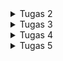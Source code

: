 <details>
<summary> 
Tugas 2
</summary>
<br>

# Tugas 2 PBP 2023
## A. Implementasi _Checklist_
### Membuat Proyek Django

1. Saya membuat sebuah folder khusus di komputer sebagai tempat proyek Django akan disimpan.

2. Di dalam folder tersebut, saya melakukan inisiasi awal untuk menyediakan repositori lokal yang kosong di dalam komputer dengan menjalankan perintah `git init`.

3. Setelah itu, saya melakukan konfigurasi awal _user_ dan _email_ dengan perintah,

    ```
    git config user.name <nama_user>
    git config user.email <nama_email>
    ```

4. Selanjutnya saya memeriksa terlebih dahulu bahwa konfigurasi yang dilakukan sudah terdaftar dengan perintah,

    ```
    git config --list --local
    ```

5. Apabila _user_ dan _email_ yang sudah dikonfigurasi sebelumnya muncul di keluaran perintah sebelumnya, saya dapat melanjutkan langkah berikutnya, yaitu membuat repositori baru di GitHub dengan nama repositori yang sama seperti repositori proyek lokal.

6. Berikutnya, di dalam repositori lokal proyek, saya menambahkan sebuah _file_ `README.md` dan menuliskan **Tugas 2 PBP 2023** sebagai judul.

7. Setelah itu, perlu dilakukan penghubungan antara repositori lokal di komputer dengan repositori di GitHub dengan cara menggunakan perintah,

    ```
    git branch -M main
    ```

    > Perintah di atas berguna untuk membuat cabang atau _branch_ utama baru yang bernama **main**

    Setelah itu, perlu dijalankan perintah,

    ```
    git remote add origin <URL_RepoGitHub>
    ```

    > Perintah di atas berguna untuk menghubungkan repositori di GitHub dengan repositori lokal.

8. Setelah kedua repositori terhubung, perlu dilakukan penyimpanan atas pembaruan yang sudah dilakukan di repositori lokal dengan perintah,

    ```
    git add .
    ```

    > Perintah di atas berguna untuk menandai semua file yang berubah di dalam repositori lokal yang nantinya akan dilakukan _commit_. 
    
    Setelah itu, dapat dijalankan,

    ```
    git status
    ```

    > Perintah di atas berguna untuk memeriksa status _file_ apa saja yang sudah dimodifikasi dan ditandai. 
    
    Setelah itu dapat dilakukan perintah,

    ```
    git commit -m <pesan_commit>
    ```

    Perintah di atas berguna untuk melakukan _commit_ atas perubahan yang terjadi di repositori lokal. Berikutnya dapat dilakukan,

    ```
    git push -u origin main
    ```

    > Perintah di atas berguna untuk menyimpan perubahan-perubahan yang terjadi di repositori lokal ke repositori GitHub, termasuk jika adanya penambahan _file_ baru.

9. Setelah penyimpanan berhasil, saya membuat _virtual environment_ dengan menjalankan perintah,

    ```
    python -m venv env
    ```

    > Perintah di atas berguna untuk membuat _virtual environment_. Hal ini berguna untuk mengisolasi _package_ serta _dependencies_ dari aplikasi sehingga tidak bertabrakan dengan versi lain yang ada pada komputer lokal.

10. Setelah itu, saya perlu mengaktifkan _virtual environment_ dengan menjalankan,

    ```
    env\Scripts\activate.bat
    ```

11. Berikutnya saya menambahkan `requirements.txt` di dalam direktori proyek dengan isi sebagai berikut,

        django
        gunicorn
        whitenoise
        psycopg2-binary
        requests
        urllib3

    Setelah itu, saya  melakukan perintah berikut,

    ```
    pip install -r requirements.txt
    ```

    > Perintah di atas berguna untuk memasang _dependencies_ di dalam direktori proyek

12. Selanjutnya, saya dapat membuat proyek Django baru dengan perintah,

    ```
    django-admin startproject <nama_proyek> .
    ```

### Membuat Aplikasi dengan Nama `main`

1. Pertama, saya memastikan bahwa direktori pengerjaan di direktori proyek dan _virtual environtment_ telah diaktifkan.

2. Selanjutnya saya membuat aplikasi **main** dengan menjalankan perintah,

    ```
    python manage.py startapp main
    ```

    > Setelah perintah di atas dijalankan, di dalam direktori proyek akan ada sebuah direktori baru bernama **main**, direktori inilah yang berisi struktur dasar dari aplikasi **main**.

3. Sebelum menjalankan _routing_ agar aplikasi dapat berjalan, saya melakukan beberapa implementasi dasar terhadap struktur awal aplikasi, seperti

    - Mendaftarkan aplikasi **main** ke dalam proyek dengan menambahkan '**main**' ke dalam daftar aplikasi yang ada di bagian `INSTALLED_APPS` pada `settings.py` seperti kode di bawah ini,

        ```
        INSTALLED_APPS = [
            ...,
            'main',
            ...
        ]
        ```
        
    - Membuat dan mengisi _file_ `main.html` untuk membuat struktur dan tampilan dasar pada halaman _web_.

    - Menambah isi dari `models.py` di dalam direktori aplikasi `main` untuk mendefinisikan model baru. Di dalam model inilah kita dapat mengelola data dari aplikasi.

    - Membuat migrasi model agar Django dapat melacak pembaruan yang terjadi di `models.py` dengan perintah,

        ```
        python manage.py makemigrations
        ```
        
        > Perintah di atas berguna untuk menciptakan berkas migrasi berupa perubahan model. 
        
        Setelah itu perlu menjalankan perintah,

        ```
        python manage.py migrate
        ```
        
        > Perintah di atas berguna untuk mengaplikasikan perubahan yang terjadi pada model ke basis data.

    - Mengintegrasikan komponen `views.py` yang dapat menangani bagaimana data yang dikelola model ditampilkan kepada pengguna dengan menambahkan kode awal sebagai berikut,

        ```
        from django.shortcuts import render
        ```
        
        > Kode di atas berguna untuk mengimpor fungsi `render` yang berfungsi untuk melakukan _render_ tampilan HTML dengan menggunakan data yang diberikan.
    
### Melakukan _Routing_ pada Proyek

Untuk mengatur _routing_ tingkat proyek, saya perlu membuka `urls.py` di dalam direktori proyek, lalu menambahkan kode,

    from django.urls import path, include

        urlpatterns = [
            ...
        path('main/', include('main.urls')),
            ...
        ]

> Perlu diperhatikan bahwa fungsi `include` di atas berguna untuk mengimpor rute URL dari aplikasi lain ke dalam `urls.py` proyek dan _path_ `'main/'` nantinya akan diarahkan ke rute yang didefinisiakn dalam `urls.py` aplikasi `main`.
    
### Membuat Model pada Aplikasi `main`
Berikut model yang saya tambahkan ke dalam `models.py`,

        from django.db import models
        class Item(models.Model):
            name = models.CharField(max_length=255)
            amount = models.IntegerField()
            date_added = models.DateField(auto_now_add=True)
            price = models.IntegerField()
            description = models.TextField()
            
Ada beberapa istilah penting yang perlu diperhatikan, seperti
- `Item` adalah nama model.
- `models.Model` merupakan kelas dasar yang digunakan untuk mendefinisikan model dalam Django.
- `name`, `amount`, `date_added`, `price`, dan `description` adalah atribut pada model dan setiap _field_ memiliki tipe data, seperti `Charfield`, `IntegerField`, `DateField`, dan `TextField`.

### Membuat Fungsi pada `views.py`

Berikut fungsi pada `views.py` untuk mengembalikan **nama aplikasi**, **nama**, dan **kelas** saya,

    from django.shortcuts import render
    
        def show_main(request):
            context = {
                'my_app': 'Bmo Store',
                'name': 'FBmo',
                'class': 'PBP C'
            }

            return render(request, "main.html", context)

Ada beberapa istilah penting yang perlu diperhatikan, seperti
- `def show_main(request)` adalah deklarasi fungsi `show_main` yang menerima parameter `request`. Fungsi ini mengatur permintaan HTTP dan mengembalikan tampilan yang sesuai.
- `context` adalah _dictionary_ data yang akan dikirimkan ke tampilan.
- `return render(request, "main.html", context)` berguna untuk melakukan render tampilan `main.html`.

### Membuat _Routing_ pada `urls.py` Aplikasi `main`

Setelah membuat fungsi pada `views.py`, saya perlu membuat _routing_ pada `urls.py` aplikasi main untuk memetakan fungsi yang telah dibuat dengan kode sebagai berikut,

    from django.urls import path
    from main.views import show_main

    app_name = 'main'

    urlpatterns = [
        path('', show_main, name='show_main'),
    ]

Ada beberapa istilah penting yang perlu diperhatikan, seperti
- Impor `path` dari `django.urls` untuk mendefinisikan pola URL.
- `app_name` merupakan variabel dari nama unik pada pola URL dalam aplikasi.
- Fungsi `show_main` dari `main.views` digunakan sebagai tampilan yang akan ditampilkan ketika URL terkait diakses.
    
### Melakukan _Deployment_ ke Adaptable

1. Saya _Login_ ke akun Adaptable menggunakan GitHub.
2. Saya memilih `New App` lalu `Connect an Existing Repository`.
3. Saya menghubungkan Adaptable dengan GitHub dengan memilih `All Repositories` pada proses instalasi.
4. Saya memilih repositori proyek dan memilih _branch_ untuk dijadikan _deployment branch_. 
5. Saya memilih `Python App Template` sebagai _template deployment_.
6. Saya memilih `PostgreSQL` sebagai tipe basis data yang akan digunakan.
7. Saya memilih versi Python yang sesuai dengan veris yang dimiliki.
8. Saya memasukkan perintah `python manage.py migrate && gunicorn <nama_proyek>.wsgi` pada bagian `Start Command`. 
9. Saya memasukkan nama aplikasi saya yang sekaligus akan menjadi nama _domain_ situs _web_ aplikasi.
10. Saya mencentang bagian `HTTP Listener on PORT` dan meng-klik `Deploy App` untuk memulai proses _deployment_.
11. Setelah proses _deployment_ selesai, saya mendapatkan tautan menuju aplikasi yang baru saja diluncurkan.

Tautan aplikasi: [Marpellus Cenep](https://marpellus-cenep.adaptable.app)
    

## B. Bagan _Request Client_
![django-request-flow](https://github.com/FBimo/marpellus-cenep/assets/119420957/9b1d3f76-0013-4b6f-a539-8974df6099a5)

- `urls.py`, sebagai tempat perkumpulan URL. Django akan mencari melewati _file_ ini untuk menemukan URL yang paling cocok sesuai dengan permintaan.
- `views.py`, sebagai jembatan penghubung dengan dua _file_ lainnya, yaitu `models.py` dan `template`. Setelah mendapat HttpRequest dari URL yang berkaitan, `views.py` dapat meminta data yang diperlukan melalui `models.py` dan dapat melakukan _render_ HTML menggunakan `template` agar dapat disajikan kepada pengguna.
- `models.py`, sebagai pengolah data dan penghubung antara _database_ dengan `views.py`. `models.py` dapat melakukan manipulasi struktur data aplikasi sesuai kebutuhan pengguna.
- `template`, struktur tampilan antarmuka pengguna yang akan membantu `views.py` dalam melakukan proses _render_ HTML.

## C. Alasan Penggunaan _Virtual Environment_
_Virtual Environment_ merupakan _tools_ untuk membuat lingkungan Python virtual yang terisolasi. Terisolasi di sini maksudnya versi-versi dependensi atau _packages_ yang ada di dalam lingkungan virtual tidak akan berpengaruh dengan versi dependensi yang ada di komputer lokal. Penggunaan virtual env cukup umum ketika ingin membuat proyek Django karena dengan adanya lingkungan isolasi, Python yang digunakan untuk menjalankan proyek Django tidak akan terganggu dengan pembaruan yang terjadi di komputer lokal (jika ada pembaruan) sehingga proyek dapat tetap berjalan walaupun adanya perubahan versi modul Python di komputer lokal. Sebuah proyek Django sebenarnya dapat tetap dijalankan jika tidak menggunakan virtual env, namun ada kemungkinan proyek akan mengalami gangguan karena adanya perubahan modul akibat perubahan versi modul di komputer lokal. Oleh karena itu, **virtual env sangat disarankan** apabila kita ingin membuat suatu proyek berbasis Django. 

## D. Penjelasan MVC, MVT, dan MVVM
### MVC
**Model View Controller** adalah salah satu pola arsitektur dalam pembuatan aplikasi dengan bagian-bagian seperti berikut,

- `Model`, betugas untuk menyiapkan, mengatur, memanipulasi, dan mengorganisasikan data yang ada di dalam _database_.

- `View`, bertugas untuk merepresentasikan informasi atau data yang telah dikelola oleh model agar dapat dilihat pengguna.

- `Controller`, bertugas untuk menghubungkan serta mengatur `model` dan `view` agar dapat saling terhubung.

Contoh _framework_ yang menggunakan MVC adalah Spring Boot.

### MVT
**Model View Template** merupakan pola arsitektur pengembangan aplikasi yang dapat dikatakan mirip dengan MVC, namun memiliki perbedaan di bagian `controller`. Pada MVT, `controller` diganti menjadi `template`. `Template` inilah yang akan menjadi representasi tampilan yang diperlihatkan kepada pengguna yang biasanya menggunakan HTML. 

- `Model`, bertugas untuk mengatur dan mengelola data dari aplikasi.

- `View`, bertugas untuk mengontrol bagaimana data yang dikelola oleh `model` akan ditampilkan kepada pengguna.

- `Template`, bertugas mengatur tampilan yang diperlihatkan kepada pengguna.

Contoh _framework_ yang menggunakan MVT adalah Django. 

### MVVM
**Model View ViewModel** merupakan gabungan dari MVC dan MVP.

- `Model`, terdiri dari data dasar yang digunakan untuk menjalankan aplikasi.

- `View`, sebagai antarmuka pengguna dan pola desain, mirip seperti yang digunakan oleh MVC.

- `ViewModel`, di satu sisi adalah abstraksi dari `View`, lalu sisi yang lain sebagai penyedia pembungkus model data yang akan ditautkan. `ViewModel` terdiri dari `Model` yang diubah menjadi `View` dan berisi perintah yang dapat digunakan oleh `View` untuk memengaruhi `Model`.

Contoh _framework_ yang menggunakan MVVM adalah WPF.

## E. Bonus
Berikut merupakan implementasi saya dalam melakukan _testing_ dasar lainnya,

    
    from django.test import TestCase, Client
    from main.models import Item

    #another test
    def setUp(self):
        Item.objects.create(name="sunspot", amount=1, price=5000, description='Gain atk power with unspent energy', atk_power=50)
        Item.objects.create(name="hawkeye", amount=1, price=5000, description='Gain 3 atk power if you play card here next turn', atk_power=45)
    
    def test_get_desc(self):
        sunspot = Item.objects.get(name="sunspot")
        hawkeye = Item.objects.get(name="hawkeye")
        self.assertEqual(sunspot.get_desc(), "Gain atk power with unspent energy")
        self.assertEqual(hawkeye.get_desc(), "Gain 3 atk power if you play card here next turn")
    

_Testing_ ini berguna untuk mengetahui bahwa program dapat membuat sebuah objek `Item` baru dan menjalankan suatu fungsi yang memanggil salah satu atributnya, dalam hal ini adalah atribut `description`. Di bawah ini merupakan hasil dari tesnya,

    
    (env) PS C:\Users\fzlbm\UI\Kuliah\Semester_3\PBP\github\marpellus-cenep> python manage.py test
    Found 3 test(s).
    Creating test database for alias 'default'...
    System check identified no issues (0 silenced).
    ...
    ----------------------------------------------------------------------
    Ran 3 tests in 0.056s

    OK
    Destroying test database for alias 'default'...
</details>

<details>
<summary> 
Tugas 3
</summary>
<br>

# Tugas 3 PBP 2023
## A. Implementasi _Checklist_
### Membuat _Form_ Input Data

1. Sebelum saya membuat sebuah _form_ untuk menginput data baru ke dalam aplikasi, saya perlu membuat kerangka views sebagai _template_ dari sebuah laman di situs agar dapat mengurangi menulis kode secara berulang.

2. Berikut merupakan kode `base.html` yang diletakkan pada folder `templates` di _root folder_,

    ```
    {% load static %}
    <!DOCTYPE html>
    <html lang="en">
        <head>
            <meta charset="UTF-8" />
            <meta
                name="viewport"
                content="width=device-width, initial-scale=1.0"
            />
            {% block meta %}
            {% endblock meta %}
        </head>

        <body>
            HEADER
            {% block content %}
            {% endblock content %}
            <br/><br/>
            FOOTER
        </body>
    </html>
    ```

3. Agar `base.html` terdeteksi sebagai _template_, saya perlu membuka `settings.py` pada subdirektori `marpellus_cenep` dan sedikit memodifikasi bagian `TEMPLATES` menjadi seperti ini,

    ```
    ...
    TEMPLATES = [
        {
            'BACKEND': 'django.template.backends.django.DjangoTemplates',
            'DIRS': [BASE_DIR / 'templates'],
            'APP_DIRS': True,
            ...
        }
    ]
    ...
    ```

4. Setelah itu, saya perlu mengunjungi subdirektori `templates` yang ada di di direktori `main` untuk mengubah sedikit `main.html`,

    ```
    {% extends 'base.html' %}

    {% block content %}
        <h1><b>{{my_app}}</b></h1>

        <h5>Name: </h5>
        <p>{{ name }}<p>
        <h5>Class: </h5>
        <p>{{ class }}<p>

        ...
    {% endblock content %}
    ```

    > dengan adanya `{% extends 'base.html' %}`, `main.html` sekarang sudah menggunakan `base.html` sebagai _template_.

5. Selanjutnya saya dapat langsung membuat `forms.py` pada direktori `main` sebagai struktur _form_ yang dapat menerima data produk baru dengan kode,

    ```
    from django.forms import ModelForm
    from main.models import Card

    class ProductForm(ModelForm):
        class Meta:
            model = Card
            fields = ["name", "amount", "price", "power", "energy_cost", "description"]
    ```

    Ada beberapa istilah penting yang perlu diperhatikan, seperti
    - `model = Card` berfungsi untuk menunjukkan model yang digunakan di _form_.
    - `fields = ["name", "amount", "price", "power", "energy_cost", "description"]` merupakan atribut-atribut yang dimiliki oleh model `Card`. 

### Modifikasi _Views_ dan _Routing_ URL untuk Melihat Objek Model yang Sudah Ditambahkan

1. Pada _file_ `views.py` di folder `main`, perlu ditambahkan kode berikut,

    ```
    from django.http import HttpResponseRedirect
    from main.forms import ProductForm
    from main.models import Card
    from django.urls import reverse
    ```

2. Setelah itu saya membuat fungsi baru dengan nama `create_product` yang menerima parameter `request` untuk menghasilkan formulir yang dapat menambahkan data produk secara otomatis ketika data sudah di-_submit_ melalui _form_.

    ```
    def create_product(request):
        form = ProductForm(request.POST or None)

        if form.is_valid() and request.method == "POST":
            form.save()
            return HttpResponseRedirect(reverse('main:show_main'))

        context = {'form': form}
        return render(request, "create_product.html", context)
    ```

    Ada beberapa istilah penting yang perlu diperhatikan, seperti
    - `form = ProductForm(request.POST or None)` berguna untuk membuat `ProductForm` baru dengan memasukkan QueryDict berdasarkan input _user_ pada `request.POST`.
    - `form.is_valid()` berguna untuk memvalidasi isi input dari _form_.
    - `form.save` berguna untuk membuat dan menyimpan data dari _form_.
    - `return HttpResponseRedirect(reverse('main:show_main'))` berguna untuk melakukan _redirect_ setelah data berhasil disimpan.

3. Selanjutnya saya memodifikasi fungsi `show_main` menjadi,

    ```
    def show_main(request):
        cards = Card.objects.all()

        ...

        context = {
            'my_app': 'Marpellus Cenep',
            'name': 'FBmo',
            'class': 'PBP C',
            'cards': cards,
            'total_cards': total_cards
        }

        return render(request, "main.html", context)
    ```

    > `Card.objects.all()` berfungsi untuk mengambil seluruh _object_ `Card` yang tersimpan di basis data.

4. Saya juga mengimpor fungsi `create_product` ke `urls.py` di folder `main`.

    ```
    from main.views import show_main, create_product
    ```

5. Setelah itu saya melakukan _routing_ fungsi sebelumnya ke dalam `urlspatterns` pada `urls.py` di `main` agar dapat mengakses fungsi yang sudah diimpor sebelumnya.

    ```
    urlpatterns = [
    ...
    path('create-product', create_product, name='create_product'),
    ...
    ]
    
    ```

6. Selanjutnya saya membuat `create_product.html` pada direktori `main/template` dengan kode,

    ```
    {% extends 'base.html' %} 

    {% block content %}
    <h1>Add New Card</h1>

    <form method="POST">
        {% csrf_token %}
        <table>
            {{ form.as_table }}
            <tr>
                <td></td>
                <td>
                    <input type="submit" value="Add Card"/>
                </td>
            </tr>
        </table>
    </form>

    {% endblock %}
    ```

    Ada beberapa istilah penting yang perlu diperhatikan, seperti
    - `<form method="POST">` berguna untuk menandakan `block` untuk _form_ dengan metode POST.
    - `{% csrf_token %}` merupakan token sistem keamanan dari Django.
    - `{{ form.as_table }}` berguna untuk menampilkan _fields form_ yang sudah dibuat pada `forms.py` sebagai tabel.
    - `<input type="submit" value="Add` berguna sebagai tombol _submit_ untuk mengirim _request_ ke _view_ `create_product(request)`. 

7. Setelah itu saya memodifikasi kembali `main.html` untuk menambahkan kode berikut di dalam `{% block content %}` untuk menampilkan data produk dalam bentuk tabel.

    ```
    <table>
        <tr>
            <th>Name</th>
            <th>Amount</th>
            <th>Price</th>
            <th>Power</th>
            <th>Energy Cost</th>
            <th>Description</th>
            <th>Date Added</th>
        </tr>

        {% comment %} Berikut cara memperlihatkan data produk di bawah baris ini {% endcomment %}

        {% for card in cards %}
            <tr>
                <td>{{ card.name }}</td>
                <td>{{ card.amount }}</td>
                <td>{{ card.price }}</td>
                <td>{{ card.power }}</td>
                <td>{{ card.energy_cost }}</td>
                <td>{{ card.description }}</td>
                <td>{{ card.date_added }}</td>
            </tr>
        {% endfor %}
    </table>

    <br />

    <a href="{% url 'main:create_product' %}">
        <button>
            Add New Card
        </button>
    </a>
    ```

8. Setelah sudah melihat objek yang ditambahkan melalui **HTML**, saya mencoba agar dapat melihat juga dalam bentuk **XML** dan **JSON** baik dalam menggunakan ID objek maupun tidak dengan menambahkan impor berikut pada `views.py`,

    ```
    from django.http import HttpResponse
    from django.core import serializers
    ```

9. Ketika ingin mengambil data dalam bentuk **XML** dan **JSON**, saya membuat fungsi yang menerima parameter _request_ dan membuat variabel dalam fungsi tersebut yang menyimpan hasil _query_ dari seluruh data yang ada pada `Card`.

    #### XML
    ```
    def show_xml(request):
        data = Card.objects.all()
        return HttpResponse(serializers.serialize("xml", data), content_type="application/xml")
    ``` 

    #### JSON

    ```
    def show_json(request):
        data = Card.objects.all()
        return HttpResponse(serializers.serialize("json", data), content_type="application/json")
    ```    
    > `serializers` digunakan untuk menerjemahkan objek model menjadi format tertentu.

    Setelah itu saya mengimpor fungsi yang baru saja dibuat dengan kode berikut pada `urls.py` di folder `main`,

        from main.views import show_main, create_product, show_xml, show_json


    dan menambahkan _path_ URL ke dalam `urlpatterns` untuk mengakses fungsi yangs udah diimpor tadi,

        urlpatterns = [
            ...
            path('xml/', show_xml, name='show_xml'), 
            path('json/', show_json, name='show_json'),
            ...
        ]

10. Selanjutnya saya ingin mengambil data dalam bentuk **XML** dan **JSON** dengan ID objek dengan membuat fungsi yang menerima parameter _request_ dan id dengan nama `show_xml_by_id` dan `show_json_by_id`.

    #### XML
    ```
    def show_xml_by_id(request, id):
        data = Card.objects.filter(pk=id)
        return HttpResponse(serializers.serialize("xml", data), content_type="application/xml")
    ```

    #### JSON
    ```
    def show_json_by_id(request, id):
        data = Card.objects.filter(pk=id)
        return HttpResponse(serializers.serialize("json", data), content_type="application/json")
    ```
            
    Setelah itu saya mengimpor fungsi yang baru saja dibuat dengan kode berikut pada `urls.py` di folder `main`,

        from main.views import show_main, create_product, show_xml, show_json, show_xml_by_id, show_json_by_id        

    dan menambahkan _path_ URL ke dalam `urlpatterns` untuk mengakses fungsi yang udah diimpor tadi,

        urlpatterns = [
            ...
            path('xml/<int:id>/', show_xml_by_id, name='show_xml_by_id'),
            path('json/<int:id>/', show_json_by_id, name='show_json_by_id'),
            ...
        ]

## B. Perbedaan antara _form_ POST dan GET dalam Django
### Penggunaan
POST digunakan untuk menginput data melalui _form_ dan mengirim data-data tersebut, biasanya sifat data yang dikirimkan oleh POST bersifat rahasia dan dapat memengaruhi _state_ pada suatu sistem, seperti pengubahan atau modifikasi _database_. Sementara itu, GET digunakan untuk input _request_ data yang bersifat umum dan tidak memiliki efek terhadap _state_ pada suatu sistem, seperti _form_ pencarian suatu situs. 

### Pengiriman Data
POST mengirimkan data atau nilai langsung ke _action_ untuk ditampung, tanpa menampilkan pada URL. Sementara GET menampilkan data atau nilai pada URL, kemudian akan ditampung oleh _action_.

### Pengambilan Variabel
`request.POST.get` dapat digunakan untuk mengambil variabel _form_ POST dan `request.GET.get` untuk _form_ GET.

## C. Perbedaan XML, JSON, dan HTML dalam Pengiriman Data

### XML
Extensible Markup Language (XML) merupakan salah satu representasi data yang digunakan untuk pertukaran data aplikasi. XML menggunakan pola pohon, mirip seperti HTML dalam merepresentasikan data. Dalam pengunaannya, XML memiliki struktur yang lebih kompleks untuk ditulis dan dibaca sehingga menghasilkan _file_ yang memakan banyak ruang.

### JSON
Sama seperti XML, JavaScript Object Notation (JSON) juga merupakan representasi data dalam pertukaran data, tetapi JSON menggunakan struktur peta dengan pasangan kunci-nilai dalam penyusunannya. Dalam penggunaannya, JSON memiliki ukuran _file_ yang cenderung kecil sehingga transmisi datanya lebih cepat dibandingkan dengan XML.

### HTML
Jika sebelumnya XML dan JSON digunakan untuk menyimpan serta melakukan transmisi data, HyperText Markup Language (HTML) pada dasarnya digunakan untuk merepresentasikan bagaimana data tersebut ditampilkan pada suatu situs. HTML pada umumnya menjadi sebuah pondasi dari suatu laman di situs _web_ dan hampir tidak ada alternatif yang lebih praktikal lagi.

## D. Alasan JSON Sering Digunakan dalam Pertukaran Data
JSON memiliki format yang cukup sederhana dalam penulisan jika dibandingkan dengan XML. Hal itu membuat _file_ JSON dapat diproses lebih cepat sehingga waktu yang dibutuhkan untuk melakkukan transmisi data lebih sedikit. Selain itu, mayoritas bahasa pemrograman memiliki _library_ atau _built-in_ untuk melakukan _parsing string_ JSON menjadi objek atau kelas di bahasa pemrograman tersebut. Hal tersebut yang membuat JSON dapat dengan mudah diintegrasikan dengan banyak bahasa pemrograman.

## E. Hasil Akses URL untuk Melihat Objek Menggunakan Postman

### HTML
![SS_html](https://github.com/FBimo/marpellus-cenep/assets/119420957/dcd2894f-b3bd-451f-a4ed-40924c5ebdd9)
### XML
![SS_xml](https://github.com/FBimo/marpellus-cenep/assets/119420957/c6adb15b-c9f2-40ec-8cd3-93095521b906)
### JSON
![SS_json](https://github.com/FBimo/marpellus-cenep/assets/119420957/3d8bc82d-76e8-441c-832b-ecc5f8b5995c)
### XML by ID
![SS_xml_by_id](https://github.com/FBimo/marpellus-cenep/assets/119420957/939088de-0c10-4dab-a16a-5447e001402c)
### JSON by ID
![SS_json_by_id](https://github.com/FBimo/marpellus-cenep/assets/119420957/8a12e102-b059-47d7-b8c4-7835973842c9)

## F. Bonus
Berikut merupakan tangkapan layar aplikasi yang terdapat petunjuk mengenai berapa banyak `Card` yang sudah ditambahkan ke dalam aplikasi.

```
def show_main(request):
    cards = Card.objects.all()

    total_cards = 0
    for card in cards:
        total_cards += 1

    context = {
        'my_app': 'Marpellus Cenep',
        'name': 'FBmo',
        'class': 'PBP C',
        'cards': cards,
        'total_cards': total_cards
    }

    return render(request, "main.html", context)
```

![bonus](https://github.com/FBimo/marpellus-cenep/assets/119420957/dcdf14d2-0ecf-472e-a10d-7cfeaa52f20b)
</details>

<details>
<summary> 
Tugas 4
</summary>
<br>

# Tugas 4 PBP 2023
## A. Implementasi _Checklist_
### Mengimplementasikan Fungsi Registrasi

1. Saya membuat fungsi dengan nama `register` yang menerima parameter `request` di `views.py` pada subdirektori `main`.

2. Setelah itu, saya perlu mengimpor beberapa hal sebagai berikut,

    ```
    ...
    from django.shortcuts import redirect
    from django.contrib.auth.forms import UserCreationForm
    from django.contrib import messages
    ...
    ```
    > `UserCreationForm` adalah impor formulir bawaan yang memudahkan pembuatan formulir pendaftaran pengguna dalam suatu aplikasi _web_.

3. Selanjutnya, saya menambahkan isi dari fungsi `register` dengan kode berikut,

    ```
    def register(request):
    form = UserCreationForm()

    if request.method == "POST":
        form = UserCreationForm(request.POST)
        if form.is_valid():
            form.save()
            messages.success(request, 'Your account has been successfully created!')
            return redirect('main:login')
    context = {'form':form}
    return render(request, 'register.html', context)
    ```

    Ada beberapa istilah yang harus diperhatikan,
    - `form = UserCreationForm(request.POST) ` digunakan untuk membuat `UserCreationForm`
    - `form.is_valid()` digunakan untuk memvalidasi isi input dari _form_ tersebut.
    - `form.save()` digunakan untuk membuat dan menyimpan data dari _form_ tersebut.
    - `messages.success(request, 'Your account has been successfully created!)` berguna untuk menampilkan pesan kepada pengguna. 
    - `return redirect('main:show_main')` digunakan untuk melakukan _redirect_ setelah data _form_ berhasil disimpan.

4. Setelah itu, saya membuat `register.html` pada folder `main/templates` dengan kode,

    ```
    {% extends 'base.html' %}

    {% block meta %}
        <title>Register</title>
    {% endblock meta %}

    {% block content %}  

    <div class = "login">
        
        <h1>Register</h1>  

            <form method="POST" >  
                {% csrf_token %}  
                <table>  
                    {{ form.as_table }}  
                    <tr>  
                        <td></td>
                        <td><input type="submit" name="submit" value="Daftar"/></td>  
                    </tr>  
                </table>  
            </form>

        {% if messages %}  
            <ul>   
                {% for message in messages %}  
                    <li>{{ message }}</li>  
                    {% endfor %}  
            </ul>   
        {% endif %}

    </div>  

    {% endblock content %}
    ```

5. Selanjutnya saya memperbarui `urls.py` pada `main` dengan menambahkan impor fungsi,

    ```
    ...
    from main.views import register
    ...
    ```

    dan menambahkan `urlpatterns` untuk mengakses fungsi yang sudah diimpor tadi.

        ```
        urlpatterns = [
            ...
            path('register/', register, name='register'), 
            ...
        ]
        
        ```

### Mengimplementasikan Fungsi _Login_
1. Saya membuat fungsi dengan nama `login_user` yang menerima parameter `request` di `views.py` pada subdirektori `main`.

2. Setelah itu saya perlu mengimpor `authenticate` dan `login` pada bagian paling atas.

    ```
    ...
    from django.contrib.auth import authenticate, login
    ...
    ```
    > Pengimporan di atas berguna untuk melakukan autentikasi dan login jika autentikasi berhasil. 

3. Selanjutnya, saya menambahkan isi dari fungsi `login` dengan kode berikut,

    ```
    def login_user(request):
        if request.method == 'POST':
            username = request.POST.get('username')
            password = request.POST.get('password')
            user = authenticate(request, username=username, password=password)
            if user is not None:
                login(request, user)
                return redirect('main:show_main')
            else:
                messages.info(request, 'Sorry, incorrect username or password. Please try again.')
        context = {}
        return render(request, 'login.html', context)
    ```
    
    > `authenticate(request, username=username, password=password` berguna untuk melakukan autentikasi pengguna berdasarkan _username_ dan _password_ ketika _login_.

4. Setelah itu, saya membuat `login.html` pada folder `main/templates` dengan kode,

    ```
    {% extends 'base.html' %}

    {% block meta %}
        <title>Login</title>
    {% endblock meta %}

    {% block content %}

    <div class = "login">

        <h1>Login</h1>

        <form method="POST" action="">
            {% csrf_token %}
            <table>
                <tr>
                    <td>Username: </td>
                    <td><input type="text" name="username" placeholder="Username" class="form-control"></td>
                </tr>
                        
                <tr>
                    <td>Password: </td>
                    <td><input type="password" name="password" placeholder="Password" class="form-control"></td>
                </tr>

                <tr>
                    <td></td>
                    <td><input class="btn login_btn" type="submit" value="Login"></td>
                </tr>
            </table>
        </form>

        {% if messages %}
            <ul>
                {% for message in messages %}
                    <li>{{ message }}</li>
                {% endfor %}
            </ul>
        {% endif %}     
            
        Don't have an account yet? <a href="{% url 'main:register' %}">Register Now</a>

    </div>

    {% endblock content %}
    ```

5. Selanjutnya saya memperbarui `urls.py` pada `main` dengan menambahkan impor fungsi,

    ```
    from main.views import login_user
    ```

    dan menambahkan `urlpatterns` untuk mengakses fungsi yang sudah diimpor tadi.

        ```
        urlpatterns = [
            ...
            path('login/', login_user, name='login'),
            ...
        ]
        ```

### Mengimplementasikan Fungsi _Logout_
1. Saya membuat fungsi dengan nama `logout_user` yang menerima parameter `request` di `views.py` pada subdirektori `main`.

2. Setelah itu saya perlu mengimpor `logout`.

    ```
    ...
    from django.contrib.auth import logout
    ...
    ```

3. Selanjutnya, saya menambahkan isi dari fungsi `login` dengan kode berikut,

    ```
    def logout_user(request):
        logout(request)
        return redirect('main:login')
    ```

    Ada beberapa istilah yang harus diperhatikan,
    - `logout(request)` digunakan menghapus sesi pengguna yang saat ini masuk.
    - `return redirect('main:login')` berguna untuk mengarahkan pengguna ke halaman _login_ dalam aplikasi Django.

4. Setelah itu, saya menambahkan kode berikut ke dalam `main.html` setelah _hyperlink tag_ untuk _Add New Product_

    ```
    ...
    <a href="{% url 'main:logout' %}">
        <button>
            Logout
        </button>
    </a>
    ...
    ```

5. Selanjutnya saya memperbarui `urls.py` pada subdirektori `main` dengan menambahkan impor fungsi,

    ```
    ...
    from main.views import logout_user
    ...
    ```

    dan menambahkan `urlpatterns` untuk mengakses fungsi yang sudah diimpor tadi.

        ```
        urlpatterns = [
            ...
            path('logout/', logout_user, name='logout'),
            ...
        ]
        
        ```

### Membuat Dua Akun dengan Setiap Akun Memiliki Tiga _Dummy Data_

Berikut merupakan bukti pembuatan dua akun dan masing-masing akun telah memiliki tiga _dummy data_,
#### Akun Pertama
![ss-main-privAcc1](https://github.com/FBimo/marpellus-cenep/assets/119420957/3f531768-5c77-4f35-b53d-3d1bd8f41817)
#### Akun Kedua
![ss-main-privAcc2](https://github.com/FBimo/marpellus-cenep/assets/119420957/9a641100-f25b-4df6-b4f0-8e2a76bbd3f2)

### Menghubungkan Model `Item` dengan `User`
> Perlu diketahui bahwa _term_ `Item` pada aplikasi saya adalah `Card`

1. Saya perlu mengimpor `user` dengan kode berikut di `models.py` pada subdirektori `main`.

    ```
    ...
    from django.contrib.auth.models import User
    ...
    ```

2. Setelah itu saya menambahkan kode berikut pada model `Card`.

    ```
    class Card(models.Model):
        user = models.ForeignKey(User, on_delete=models.CASCADE)
        ...
    ```
    > Kode di atas berguna untuk menghubungkan satu produk dengan satu _user_ melalui sebuah _relationship_ yang memastikan bahwa sebuah `Card` terasosiasikan dengan seorang _user_

3. Pada `views.py` di direktori `main`, saya mengubah fungsi `create_product` menjadi,

    ```
    def create_product(request):
        form = ProductForm(request.POST or None)

        if form.is_valid() and request.method == "POST":
            product = form.save(commit=False)
            product.user = request.user
            product.save()
            return HttpResponseRedirect(reverse('main:show_main'))
        ...
    ```
    > Parameter `commit=False` yang berguna untuk mencegah Django agar tidak langsung menyimpan objek yang telah dibuat dari _form_ langsung ke _database_. Hal tersebut membuat kita dapat memodifikasi objek tersebut sebelum dilakukan penyimpanan ke dalam _database_.

4. Selanjutnya saya mengubah fungsi `show_main` menjadi sebagai berikut.

    ```
    def show_main(request):
        cards = Card.objects.filter(user=request.user)

        ...

        context = {
            ...
            'name': request.user.username,
            ...
        }

        ...
    ```
    Ada beberapa hal yang harus diperhatikan,
    - `cards = Card.objects.filter(user=request.user)` berguna untuk menampilkan objek `Card` yang terasosiasikan dengan pengguna yang sedang _login_.
    - `'name': request.user.username` berguna untuk menampilkan _username_ pengguna yang _login_ pada halaman utama.

5. Setelah itu, saya menyimpan semua perubahan dan melakukan migrasi model dengan `python manage.py makemigrations`. Namun, akan terjadi error ketika membuat migrasi, oleh karena itu saya perlu,

    - Mengetik angka `1` untuk menetapkan _default value_ pada _field user_.
    - Mengetik angka `1` lagi untuk menetapkan _user_ dengan ID 1 sesuai dengan yang sudah dibuat pada model.

6. Selanjutnya saya dapat melakukan `python manage.py migrate` untuk mengaplikasikan migrasi yang dilakukan. 

### Menampilkan Rincian Informasi ketika Pengguna _logged in_ dan Menerapkan _Cookies_ Seperti `last_login` pada Halaman Utama Aplikasi

1. Sebelum melakukan implementasi _cookies_, saya perlu mengimpor beberapa hal berikut di `views.py` pada subdirektori `main`

    ```
    import datetime
    from django.http import HttpResponseRedirect
    from django.urls import reverse
    ```

2. Setelah itu saya sedikit memodifikasi bagian `if user is not None` pada fungsi `login_user` dengan kode berikut.

    ```
    ...
    if user is not None:
        login(request, user)
        response = HttpResponseRedirect(reverse("main:show_main")) 
        response.set_cookie('last_login', str(datetime.datetime.now()))
        return response
    ...
    ```
    Ada beberapa istilah yang harus diperhatikan,
    - `login(request, user)` berguna untuk melakukan _login_.
    - `response = HttpResponseRedirect(reverse("main:show_main"))` berguna untuk membuat _response_.
    - `response.set_cookie('last_login', str(datetime.datetime.now()))` berguna untuk membuat _cookie_ `last_login` dan menambahkannya ke dalam _response_.

3. Selanjutnya saya menambahkan `'last_login': request.COOKIES['last_login']` pada fungsi `show_main` ke dalam variabel `context`.

    ```
    context = {
        'my_app': 'Marpellus Cenep',
        'name': request.user.username,
        'class': 'PBP C',
        'cards': cards,
        'total_cards': total_cards,
        'last_login': request.COOKIES['last_login']
    }
    ```

    > `'last_login': request.COOKIES['last_login']` berguna untuk menambahkan informasi _cookie_ `last_login` pada _response_ yang akan ditampilkan di halaman _web_.

4. Setelah itu saya mengubah fungsi `logput_user` dengan kode berikut.

    ```
    def logout_user(request):
        logout(request)
        response = HttpResponseRedirect(reverse('main:login'))
        response.delete_cookie('last_login')
        return response
    ```
    
    > `response.delete_cookie('last_login')` berguna untuk menghapus _cookie_ `last_login` saat pengguna _logout_.

5. Selanjutnya saya dapat menambahkan kode berikut pada `main.html`.

    ```
    ...
    <h5>Sesi terakhir login: {{ last_login }}</h5>
    ...
    ```

6. Setelah itu, saya dapat melakukan `python manage.py runserver` dan melakukan _login_ untuk melihat data _cookie_ yang tersimpan dengan fitur _inspect element_.
   
   ![ss-main-cookies](https://github.com/FBimo/marpellus-cenep/assets/119420957/b51f006a-cc92-4ef5-8b5e-7fc5104bc46d)

## B. Django `UserCreationForm`
`UserCreationForm` merupakan suatu modul bawaan Django yang menyajikan sarana bagi penggunanya untuk melakukan sistem autentikasi. Sesuai dengan namanya, `UserCreationForm` dapat membuat _user_ baru yang dapat mengakses aplikasi _web_. `UserCreationForm` biasanya terdiri dari tiga _field_, yaitu `username`, `password1`, dan `password2`. _Field_ tersebut biasanya digunakan untuk melakukan konfirmasi _password_.

### Kelebihan `UserCreationForm`
Kelebihan dari `UserCreationForm` adalah memiliki sistem validasi. Penerapan validasi ini bermacam-macam, salah satunya ketika ada pengguna yang ternyata tidak mengisi semua kolom yang seharusnya diisi ketika melakukan pengisian _form_, sistem ini akan memberi peringatan kepada pengguna untuk melakukan pemeriksaan ulang terhadap isiannya. Sistem validasi ini juga dapat digunakan untuk berbagai macam entri dengan tipe data berbeda-beda sehingga dapat memberikan keleluasaan bagi admin untuk memverifikasi berbagai kolom yang memiliki tipe data yang khusus. Kelebihan `UserCreationForm` lainnya adalah memberikan kemudahan ketika kita ingin meletakkan data-data yang ada di _form_ ke tabel-tabel _database_ karena kita dapat menggunakan variabel data yang sama dari _form_ jika ingin dikirimkan ke _database_. 

### Kekurangan `UserCreationForm`
Kekurangan dari `UserCreationForm` adalah restriksi peraturan yang dimiliki oleh Django itu sendiri. Django mengharuskan kita untuk mengimpor modul secara keseluruhan dalam satu waktu karena _form_ yang kita buat itu merupakan _file_ .py yang terpisah. Dengan adanya restriksi dari Django, kita juga tidak bisa secara bebas memodifikasi bentuk dari _form_ yang diinginkan. 

## C. Perbedaan Autentikasi dan Otorisasi

### Autentikasi
Proses identifikasi awal ketika ingin melakukan akses ke sebuah sistem. Biasanya hal ini dapat kita sebut sebagai _login_ ke suatu sistem tertentu. Proses _login_ memeriksa apakah orang yang ingin mengakses sistem tersebut benar-benar adalah orang yang tepat. Misalnya jika ingin melakukan _login_ ketika ingin mengirim _email_ di perangkat yang belum memiliki akun orang yang ingin mengirim tersebut. Sistem akan memberikan suatu langkah-langkah untuk memverifikasi orang tersebut yang ingin mengakses akun miliknya sendiri, seperti memasukkan nama pengguna dan kata sandi. Hal ini mencegah sistem agar tetap aman dari ancaman intrusi oleh entitas asing.

### Otorisasi
Proses lanjutan dari autentikasi yang menitikberatkan terhadap otorisasi yang dimiliki oleh akun tersebut. Sistem akan melakukan filtrasi lagi terhadap kuasa yang dapat dipegang oleh akun-akun yang sudah berhasil _login_. Kuasa dalam konteks ini adalah kemampuan kebebasan baik dalam mengakses maupun memanipulasi data-data yang ada di dalam sistem tersebut. Contohnya adalah perbedaan akun admin dan _user_. Admin dapat dengan bebas dalam mengakses dan memanipulasi data-data yang ada di suatu sistem tersebut sementara _user_ biasanya hanya bisa mengakses data-data yang berhubungan dengan data personalnya.

> Kedua hal tersebut merupakan aspek yang cukup krusial untuk tetap menjaga sebuah integritas keamanan dari suatu aplikasi karena jika kedua aspek tersebut dihilangkan, aplikasi atau suatu sistem akan mudah dilakukan intrusi oleh oknum-oknum yang tidak bertanggung jawab. 

## D. Penjelasan _Cookies_ dalam Konteks Aplikasi _Web_
_Cookies_ merupakan suatu istilah untuk kumpulan informasi yang berisi rekam jejak pengguna ketika mengunjungi situs _web_ tertentu. _Cookies_ berguna untuk menyimpan beberapa data, seperti menyimpan pengaturan situs _web_, menyimpan data _login_ pengguna, menampilkan iklan, dan menyediakan konten yang lebih personal kepada pengguna. Dalam penggunaan _cookies_, khususnya di Django, data dari sesi tidak disimpan langsung di _browser_. Data tersebut disimpan pada server terlebih dahulu di server. Django akan membuat _string_ unik sepanjang 32 karakter (_session key_) dan mengaitkannya dengan data sesi. Server kemudian mengirim _cookie_ bernama `sessionid` yang berisi _session key_ sebagai _value_ ke browser. Pada _request_ selanjutnya, _browser_ mengirimkan _cookie_ `sessionid` ke server dan Django kemudian akan menggunakan _cookie_ ini untuk mengambil data sesi dan membuatnya dapat diakses. 

## E. Keamanan Penggunaan _Cookies_
Dalam kondisi _default_, _cookies_ tidak bisa melakukan transfer _malware_ karena data yang dibawa _cookies_ tidak berubah ketika berpindah dari komputer ke suatu situs _web_ dan sebaliknya. Perpindahan data _cookies_ ini sama sekali tidak berpengaruh kepada komputer lokal. Namun, pengguna disarankan untuk menghindari situs-situs yang mencurigakan dan membaca secara keseluruhan tentang data-data apa saja yang disimpan di dalam _cookies_ agar data di _cookies_ tidak dimanfaatkan oleh oknum-oknum tidak bertanggung jawab.

## F. Bonus
1. Berikut merupakan cuplikan kode dari `views.py`

    ```
    def increase_card(request, id):
        card = Card.objects.filter(user=request.user, pk=id).first()
        if card.amount > 0:
            card.amount += 1
        card.save()

        return HttpResponseRedirect(reverse('main:show_main'))


    def decrease_card(request, id):
        card = Card.objects.filter(user=request.user, pk=id).first()
        if card.amount > 0:
            card.amount -= 1
        card.save()

        return HttpResponseRedirect(reverse('main:show_main'))


    def remove_card(request, id):
        card = Card.objects.filter(user=request.user, pk=id).first()
        if card.amount > 0:
            card.delete()
        
        return HttpResponseRedirect(reverse('main:show_main'))
    ```

2. Berikut merupakan cuplikan dari kode `urls.py`

    ```
    ...
    from main.views import increase_card, decrease_card, remove_card

    ...

    urlpatterns = [
        ...
        path('increase-card/<int:id>', increase_card, name='increase_card'),
        path('decrease-card/<int:id>', decrease_card, name='decrease_card'),
        path('remove-card/<int:id>', remove_card, name='remove_card'),
    ]
    ```

3. Berikut merupakan cuplikan kode `main.html`

    ```
    {% for card in cards %}
        <tr>
            <td>{{ card.name }}</td>
            <td>
                <a href="{% url 'main:increase_card' card.id %}">
                    <button >
                        +
                    </button>
                </a>
                
                {{ card.amount }}

                <a href="{% url 'main:decrease_card' card.id %}">
                    <button >
                        -
                    </button>
                </a>
            </td>
            ...
            <td>
                <a href="{% url 'main:remove_card' card.id %}">
                    <button>
                        remove card
                    </button>
                </a>
            </td>
    ```

4. Berikut merupakan cuplikan proses implementasi

   #### Proses _Increament_
   
   ![bonus-inc-1](https://github.com/FBimo/marpellus-cenep/assets/119420957/1fa314cf-bc59-4817-a6a7-9e1ef6385f08)
   ![bonus-inc-2](https://github.com/FBimo/marpellus-cenep/assets/119420957/fbb84ad0-f04e-4bfc-a613-0496fb3af313)

   #### Proses _Decreament_

   ![bonus-dec-1](https://github.com/FBimo/marpellus-cenep/assets/119420957/921b3806-5665-4b22-9ae2-38c229c84c51)
   ![bonus-dec-2](https://github.com/FBimo/marpellus-cenep/assets/119420957/1bb8f701-88c4-41f6-9a71-a0fd1bb5e250)

   #### Proses _Remove_
   ![bonus-rm-1](https://github.com/FBimo/marpellus-cenep/assets/119420957/7437b45d-0316-435e-a85b-d5dd49cece50)
   ![bonus-rm-2](https://github.com/FBimo/marpellus-cenep/assets/119420957/cb3ea7b8-c492-4b53-9754-af8a80e936c6)
</details>

<details>
<summary> 
Tugas 5
</summary>
<br>

# Tugas 5 PBP 2023
## A. Implementasi _Checklist_
### Mengimplementasikan _Static Files_ pada Django

1. Saya melakukan kustomisasi pada halaman _web_ menggunakan _file_ CSS eksternal, oleh karena itu diperlukan pengaturan terhadap _file-file_ tersebut.
2. Pada `settings.py`, saya menambahkan kode berikut untuk menghubungkan _static files_ dengan aplikasi.

    ```
    ...
        STATICFILES_DIRS = [
        BASE_DIR / "static",
    ]
    ...
    ```
3. Setelah itu, saya membuat direktori baru di _root_ dengan nama `static` yang akan berisi berbagai macam _static files_, salah satunya adalah _file_ CSS. Berikut merupakan potongan kode pada `login-style.css` yang berguna untuk melakukan  kustomisasi pada `login.html`.

    ```
    .global-container {
        height: 100%;
        display: flex;
        align-items: center;
        justify-content: center;
        color: #48e248;
    }

    .card-tittle,
    .card-text {
        color: #48e248;
    }

    .login-form {
        width: 380px;
        height: 450px;
        padding: 20px;
        background-color: #1a2226 !important;
        border-radius: 10px !important;
    }

    input[type="username"],
    input[type="password"] {
        background: #1a2226;
        color: #fff;
        border: 2px solid #00ff00;
        border-radius: 10px;
        margin-bottom: 25px;
    }
    ```
    > Kode di atas berada pada `static/css/`, pengklasifikasian dilakukan kembali karena _static files_ cukup beragam sehingga pemisahan ini akan sangat membantu untuk mengaturnya apabila ada jenis _static files_ baru yang ditambahkan. 

## B. Manfaat _Element Selector_
Dalam CSS, selector digunakan untuk memilih elemen HTML yang ingin kita beri style. Berikut adalah beberapa jenis selector dan manfaatnya:

1. **Type Selector**: Berguna untuk memilih semua elemen dengan jenis tertentu. Misalnya, `p { color: blue; }` akan menerapkan warna biru ke semua elemen paragraf. Kita dapat menggunakan ini jika ingin menerapkan gaya pada elemen yang memiliki jenis yang sama.

2. **Class Selector**: Berguna untuk memilih elemen berdasarkan kelasnya. Misalnya, `.myClass { color: red; }` akan menerapkan warna merah ke semua elemen dengan kelas "myClass". Kita dapat menggunakan ini ketika ingin menerapkan gaya ke sekelompok elemen yang memiliki kelas yang sama.

3. **ID Selector**: Berguna untuk memilih satu elemen berdasarkan ID-nya. Misalnya, `#myID { color: yellow; }` akan menerapkan warna kuning ke elemen dengan ID "myID". Kita dapat menggunakan ini ketika ingin menerapkan gaya ke satu elemen spesifik.

4. **Attribute Selector**: Berguna untuk memilih elemen berdasarkan atributnya. Misalnya, `[target='_blank'] { background-color: green; }` akan menerapkan warna latar belakang hijau ke semua elemen yang memiliki atribut target dengan nilai "_blank". Kita bisa menggunakan ini ketika ingin menerapkan gaya ke elemen berdasarkan atributnya.

5. **Pseudo-class Selector**: Berguna untuk memilih elemen berdasarkan status tertentu, seperti _hover_ atau _focus_. Misalnya, `a:hover { color: black; }` akan menerapkan warna hitam ke tautan saat _mouse_ diarahkan ke atasnya. Kita dapat menggunakan ini ketika ingin menerapkan gaya berdasarkan status atau kondisi tertentu dari elemen.

6. **Pseudo-element Selector**: Berguna untuk memilih bagian spesifik dari elemen, seperti `::first-line` atau `::before`. Misalnya, `p::first-line { font-weight: bold; }` akan menerapkan teks tebal ke baris pertama dari setiap paragraf. Kita dapat menggunakan ini ketika ingin menerapkan gaya ke bagian spesifik dari suatu elemen.

## C. HTML5 _Tag(s)_
| No. |       Tag        |                    Fungsi                         |
|:--- |:----------------:|:-------------------------------------------------:|
| 1.  | `<! DOCTYPE html>` |Deklarasi untuk mendefinisikan dokumen menjadi HTML|
| 2.  | `<html> `          |_Tag_ pembuka untuk membuat dokumen HTML           |
| 3.  | `<head>`           |Informasi meta tentang dokumen                     |
| 4.  | `<title> `         |Membuat judul halaman                              | 
| 5.  | `<body> `          |Menampung semua konten HTML                        |
| 6.  | `<h1> s/d <h6>`    |Membuat judul atau _heading_                       |
| 7.  | `<p> `             |Membuat paragraf                                   |
| 8.  | `<br> `            |Membuat garis baru                                 |
| 9.  | `<img>`            |Mendefinsikan gambar                               |
| 10. | `<input> `         |Membuat tipe input pada _form_ yang dibuat         |
| 11. | `<label> `         |Memberikan label pada elemen input                 |
| 12. | `<table>`          |Membuat tabel pada _web_                           |
| 13. | `<tr>  `           |Membuat baris pada tabel                           |
| 14. | `<td> `            |Membuat kolom pada tabel                           |
| 15. | `<th> `            |Membuat judul pada kolom.                          |

## D. Perbedaan _Margin_ dan _Padding_
### _Margin_
_Margin_ merupakan sisi terluar dari sebuah _element_. Dengan adanya _margin_, kita bisa mengatur jarak antar _element_ yang ada. Terdapat beberapa sisi luar _margin_, yaitu `margin-top`, `margin-bottom`, `margin-left`, dan `margin-right`.

### _Padding_
_Padding_ merupakan sisi dalam dari sebuah _element_. Dengan adanya _padding_ kita bisa mengatur jarak sisi dalam dari suatu _element_. Terdapat beberapa sisi dalam _padding_, yaitu `padding-top`, `padding-bottom`, `padding-left`, dan `padding-right`.

## E. Perbedaan _Framework_ CSS Tailwind dan Bootstrap
| Boostrap | Tailwind |
|:----------------------------|:----------------------------|
|Memiliki ukuran _file_ yang lebih besar karena menyediakan banyak fitur dan komponen yang sudah siap pakai.|Memiliki ukuran _file_ yang lebih ringan karena hanya memuat kelas-kelas utilitas yang ada.|
|Memiliki batasan dalam fleksibilitas desain yang unik. |Memiliki fleksibilitas yang lebih besar dengan pendekatan _utility first_ yang memungkinkan kita membangun desain yang sangat kustom.|
|Ramah bagi pemula karena komponen-komponennya sudah didefinisikan.|Butuh pembelajaran lebih lanjut karena memerlukan pemahaman mengenai kelas-kelas utilitas yang ada dan cara bagaimana menggabungkannya.|

Masing-masing _framework_ memiliki kelebihan dan kekurangannya masing-masing. Penggunaan kedua _framework_ ini sebenarnya dapat disesuaikan dengan kebutuhan pengembang. Apabila pengembang ingin memiliki desain yang lebih stabil, cepat dalam pengimplementasian, dan ramah bagi pemula, maka Bootstrap merupakan pilihan cocok. Namun apabila pengembang lebih ingin bebas dalam memodifikasi aplikasinya, memerlukan _file_ yang ringan, dan sudah cukup paham dengan CSS, maka Tailwind CSS merupakan pilihan yang tepat. 

</details>